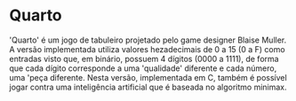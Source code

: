 # Quarto
'Quarto' é um jogo de tabuleiro projetado pelo game designer Blaise Muller. A versão implementada utiliza valores hezadecimais de 0 a 15 (0 a F) como entradas visto que, em binário, possuem 4 dígitos (0000 a 1111), de forma que cada dígito corresponde a uma 'qualidade' diferente e cada número, uma 'peça diferente. Nesta versão, implementada em C, também é possível jogar contra uma inteligência artificial que é baseada no algoritmo minimax.

